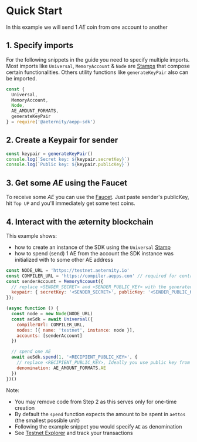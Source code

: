 # Quick Start
In this example we will send 1 _AE_ coin from one account to another

## 1. Specify imports
For the following snippets in the guide you need to specify multiple imports. Most imports like `Universal`, `MemoryAccount` & `Node` are [Stamps](https://stampit.js.org/essentials/what-is-a-stamp) that compose certain functionalities. Others utility functions like `generateKeyPair` also can be imported.

```js
const {
  Universal,
  MemoryAccount,
  Node,
  AE_AMOUNT_FORMATS,
  generateKeyPair
} = require('@aeternity/aepp-sdk')
```

## 2. Create a Keypair for sender

```js
const keypair = generateKeyPair()
console.log(`Secret key: ${keypair.secretKey}`)
console.log(`Public key: ${keypair.publicKey}`)
```

## 3. Get some _AE_ using the Faucet
To receive some _AE_ you can use the [Faucet](https://faucet.aepps.com/). Just paste sender's publicKey, hit `Top UP` and you'll immediately get some test coins.

## 4. Interact with the æternity blockchain
This example shows:

- how to create an instance of the SDK using the `Universal` [Stamp](https://stampit.js.org/essentials/what-is-a-stamp)
- how to spend (send) 1 AE from the account the SDK instance was initialized with to some other AE address

```js
const NODE_URL = 'https://testnet.aeternity.io'
const COMPILER_URL = 'https://compiler.aepps.com' // required for contract interactions
const senderAccount = MemoryAccount({
  // replace <SENDER_SECRET> and <SENDER_PUBLIC_KEY> with the generated keypair from step 2
  keypair: { secretKey: '<SENDER_SECRET>', publicKey: '<SENDER_PUBLIC_KEY>' }
});

(async function () {
  const node = new Node(NODE_URL)
  const aeSdk = await Universal({
    compilerUrl: COMPILER_URL,
    nodes: [{ name: 'testnet', instance: node }],
    accounts: [senderAccount]
  })

  // spend one AE
  await aeSdk.spend(1, '<RECIPIENT_PUBLIC_KEY>', {
    // replace <RECIPIENT_PUBLIC_KEY>, Ideally you use public key from Superhero Wallet you have created before
    denomination: AE_AMOUNT_FORMATS.AE
  })
})()
```

Note:

- You may remove code from Step 2 as this serves only for one-time creation
- By default the `spend` function expects the amount to be spent in `aettos` (the smallest possible unit)
- Following the example snippet you would specify `AE` as denomination
- See [Testnet Explorer](https://explorer.testnet.aeternity.io/) and track your transactions
